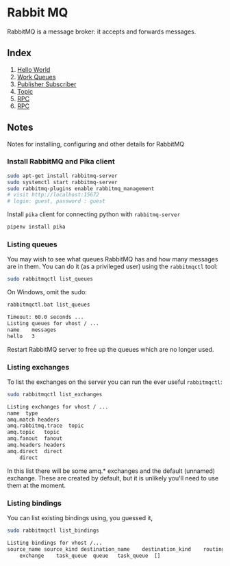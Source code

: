 # Rabbit MQ

RabbitMQ is a message broker: it accepts and forwards messages.

## Index

1. [Hello World](./1-HelloWorld/README.md)
2. [Work Queues](./2-WorkQueues/README.md)
3. [Publisher Subscriber](./3-PublisherSubscriber/README.md)
4. [Topic](./4-Routing/README.md)
5. [RPC](./5-Topic/README.md)
6. [RPC](./6-RPC/README.md)

## Notes

Notes for installing, configuring and other details for RabbitMQ

### Install RabbitMQ and Pika client

```bash
sudo apt-get install rabbitmq-server
sudo systemctl start rabbitmq-server
sudo rabbitmq-plugins enable rabbitmq_management
# visit http://localhost:15672
# login: guest, password : guest
```

Install `pika` client for connecting python with `rabbitmq-server`

```bash
pipenv install pika
```

### Listing queues

You may wish to see what queues RabbitMQ has and how many messages are in them. You can do it (as a privileged user) using the `rabbitmqctl` tool:

```bash
sudo rabbitmqctl list_queues
```

On Windows, omit the sudo:

```bash
rabbitmqctl.bat list_queues
```

```bash
Timeout: 60.0 seconds ...
Listing queues for vhost / ...
name    messages
hello   3
```

Restart RabbitMQ server to free up the queues which are no longer used.

### Listing exchanges

To list the exchanges on the server you can run the ever useful `rabbitmqctl`:

```bash
sudo rabbitmqctl list_exchanges
```

```bash
Listing exchanges for vhost / ...
name  type
amq.match headers
amq.rabbitmq.trace  topic
amq.topic   topic
amq.fanout  fanout
amq.headers headers
amq.direct  direct
    direct
```

In this list there will be some amq.* exchanges and the default (unnamed) exchange. These are created by default, but it is unlikely you'll need to use them at the moment.

### Listing bindings

You can list existing bindings using, you guessed it,

```bash
sudo rabbitmqctl list_bindings
```

```bash
Listing bindings for vhost /...
source_name	source_kind	destination_name	destination_kind	routing_key	arguments
    exchange	task_queue	queue	task_queue	[]
```
